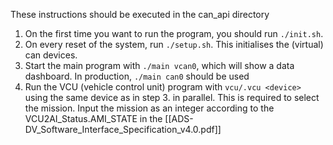 These instructions should be executed in the can_api directory
1. On the first time you want to run the program, you should run `./init.sh`.
2. On every reset of the system, run `./setup.sh`. This initialises the (virtual) can devices.
3. Start the main program with `./main vcan0`, which will show a data dashboard. In production, `./main can0` should be used
4. Run the VCU (vehicle control unit) program with `vcu/.vcu <device>` using the same device as in step 3. in parallel. This is required to select the mission. Input the mission as an integer according to the VCU2AI_Status.AMI_STATE in the [[ADS-DV_Software_Interface_Specification_v4.0.pdf]]